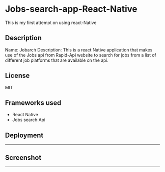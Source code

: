 # Jobs-search-app-React-Native
This is my first attempt on using react-Native 

## Description
Name: Jobarch
Description: This is a react Native application that makes use of the Jobs api from Rapid-Api website
to search for jobs from a list of different job platforms that are available on the api.

## License
MIT

## Frameworks used
- React Native 
- Jobs search Api

## Deployment
----------------------------------------------------------------

## Screenshot
----------------------------------------------------------------


